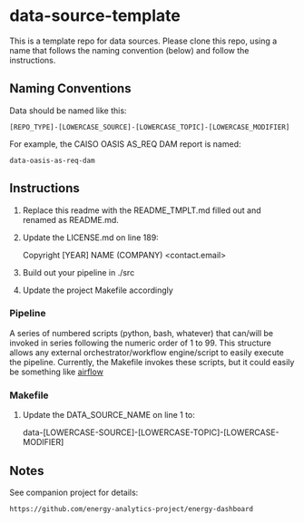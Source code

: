 # data-source-template

This is a template repo for data sources. Please clone this repo, using a name that follows the naming convention (below) and follow the instructions.

## Naming Conventions

Data should be named like this:

	[REPO_TYPE]-[LOWERCASE_SOURCE]-[LOWERCASE_TOPIC]-[LOWERCASE_MODIFIER]

For example, the CAISO OASIS AS_REQ DAM report is named:

	data-oasis-as-req-dam


## Instructions

1. Replace this readme with the README_TMPLT.md filled out and renamed as README.md.
1. Update the LICENSE.md on line 189:

   Copyright [YEAR] NAME (COMPANY) <contact.email>

1. Build out your pipeline in ./src
1. Update the project Makefile accordingly

### Pipeline

A series of numbered scripts (python, bash, whatever) that can/will be invoked in series following the numeric order of 1 to 99. This structure allows any external orchestrator/workflow engine/script to easily execute the pipeline. Currently, the Makefile invokes these scripts, but it could easily be something like [airflow](https://airflow.apache.org)


### Makefile

1. Update the DATA_SOURCE_NAME on line 1 to:

	data-[LOWERCASE-SOURCE]-[LOWERCASE-TOPIC]-[LOWERCASE-MODIFIER]

## Notes

See companion project for details:

    https://github.com/energy-analytics-project/energy-dashboard
